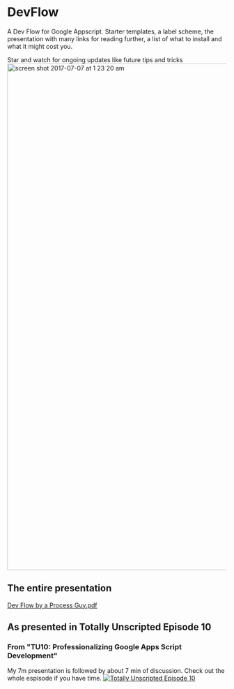 # DevFlow
A Dev Flow for Google Appscript. Starter templates, a label scheme, the presentation with many links for reading further, a list of what to install and what it might cost you.

Star and watch for ongoing updates like future tips and tricks
<img width="1161" alt="screen shot 2017-07-07 at 1 23 20 am" src="https://user-images.githubusercontent.com/21182598/27945543-1525cb6e-62b3-11e7-90ce-309bd7497480.png">  

## The entire presentation  
[Dev Flow by a Process Guy.pdf](https://github.com/rudimusmaximus/DevFlow/files/1130955/Dev.Flow.by.a.Process.Guy.pdf)

## As presented in Totally Unscripted Episode 10 
### From "TU10: Professionalizing Google Apps Script Development"

My 7m presentation is followed by about 7 min of discussion. Check out the whole espisode if you have time.
[![Totally Unscripted Episode 10](https://img.youtube.com/vi/mChjROHkkls/0.jpg)](https://youtu.be/mChjROHkkls?t=56m3s)

